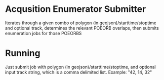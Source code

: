 # Acqusition Enumerator Submitter

Iterates through a given combo of polygon (in geojson)/starttime/stoptime and optional track, determines the relevant POEORB overlaps, then submits enumeration jobs for those POEORBS

# Running
Just submit job with polygon (in geojson)/starttime/stoptime, and optional input track string, which is a comma delimited list. Example: "42, 14, 32"
